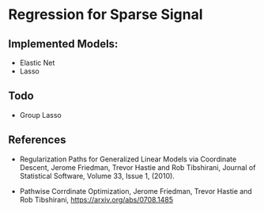 # Regression for Sparse Signal

## Implemented Models:

* Elastic Net
* Lasso

## Todo

* Group Lasso

## References

- Regularization Paths for Generalized Linear Models via Coordinate Descent, Jerome Friedman, Trevor Hastie and Rob Tibshirani, Journal of Statistical Software, Volume 33, Issue 1, (2010).


- Pathwise Corrdinate Optimization, Jerome Friedman, Trevor Hastie and Rob Tibshirani, https://arxiv.org/abs/0708.1485